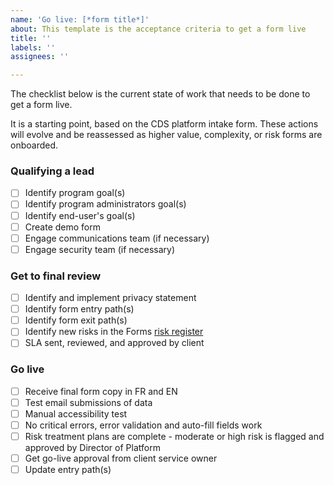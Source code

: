```yaml
---
name: 'Go live: [*form title*]'
about: This template is the acceptance criteria to get a form live
title: ''
labels: ''
assignees: ''

---
```


The checklist below is the current state of work that needs to be done to get a form live. 

It is a starting point, based on the CDS platform intake form. These actions will evolve and be reassessed as higher value, complexity, or risk forms are onboarded. 

### Qualifying a lead
- [ ] Identify program goal(s)
- [ ] Identify program administrators goal(s)
- [ ] Identify end-user's goal(s)
- [ ] Create demo form
- [ ] Engage communications team (if necessary)
- [ ] Engage security team (if necessary)

### Get to final review
- [ ] Identify and implement privacy statement
- [ ] Identify form entry path(s)
- [ ] Identify form exit path(s)
- [ ] Identify new risks in the Forms [risk register](https://docs.google.com/spreadsheets/d/1AyDSS2pnGtHtEow4eXx8tRwmExK9lrQJ6WqRAZ0ElEA/edit#gid=0)
- [ ] SLA sent, reviewed, and approved by client

### Go live
- [ ] Receive final form copy in FR and EN
- [ ] Test email submissions of data
- [ ] Manual accessibility test
- [ ] No critical errors, error validation and auto-fill fields work
- [ ] Risk treatment plans are complete - moderate or high risk is flagged and approved by Director of Platform
- [ ] Get go-live approval from client service owner
- [ ] Update entry path(s)
